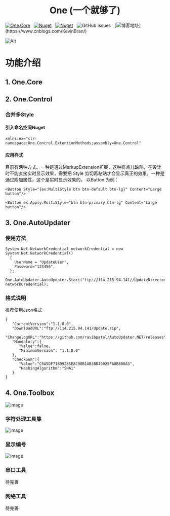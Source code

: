 <div align="center">

# One (一个就够了)

</div>

[![One.Core](https://img.shields.io/nuget/v/One.Core?label=One.Core)](https://www.nuget.org/packages/One.Core/)
&nbsp; [![Nuget](https://img.shields.io/nuget/v/One.Control?label=One.Control)](https://www.nuget.org/packages/One.Control/)
&nbsp; [![Nuget](https://img.shields.io/nuget/v/One.AutoUpdater?label=One.AutoUpdater)](https://www.nuget.org/packages/One.AutoUpdater/)
&nbsp; ![GitHub issues](https://img.shields.io/github/issues/KleinPan/One)
&nbsp; [![博客地址](https://img.shields.io/badge/cnblogs-Link-brightgreen")](https://www.cnblogs.com/KevinBran/)


<!--
  ## Nuget Links
  
  | [One.Core](https://www.nuget.org/packages/One.Core/)  | [One.Control](https://www.nuget.org/packages/One.Control/) 
  | ------------- | ------------- 
  
-->

![Alt](https://repobeats.axiom.co/api/embed/4fb7dc32557eadd8782eafb3e3f4564a73996dd1.svg "Repobeats analytics image")

# 功能介绍
## 1. One.Core
## 2. One.Control
### 合并多Style
#### 引入命名空间Nuget
 `xmlns:ex="clr-namespace:One.Control.ExtentionMethods;assembly=One.Control"`
 ####   应用样式
目前有两种方式。一种是通过MarkupExtension扩展，这种有点儿缺陷，在设计时不能直接实时显示效果，需要把 Style 剪切再粘贴才会显示真正的效果。一种是通过附加属性，这个是实时显示效果的。 以Button 为例：
```
<Button Style="{ex:MultiStyle btn btn-default btn-lg}" Content="Large button"/>

<Button ex:Apply.MultiStyle="btn btn-primary btn-lg" Content="Large button"/>
```
## 3. One.AutoUpdater
### 使用方法
```
System.Net.NetworkCredential networkCredential = new System.Net.NetworkCredential()
  {
    UserName = "UpdateUser",
    Password="123456",
  };

One.AutoUpdater.AutoUpdater.Start("ftp://114.215.94.141//UpdateDirectories//Version.json", networkCredential);
 ```

### 格式说明
推荐使用Json格式
```
{
   "CurrentVersion":"1.1.0.0",
   "DownloadURL":"ftp://114.215.94.141/Update.zip",
   "ChangelogURL":"https://github.com/ravibpatel/AutoUpdater.NET/releases",
   "Mandatory":{
      "Value":false,
      "MinimumVersion": "1.1.0.0"
   },
   "CheckSum":{
      "Value":"C5A5DF71B99285E8C98B1AB3BD49025FA0B800A3",
      "HashingAlgorithm":"SHA1"
   }
}
```

## 4. One.Toolbox
![image](https://github.com/KleinPan/One.Toolbox/assets/34428802/585ed557-7ce2-4de8-8e4a-5880e8450246)

### 字符处理工具集
![image](https://github.com/KleinPan/One.Toolbox/assets/34428802/45b2c8f7-351e-413f-b377-02766ac4c7ab)

### 显示编号
![image](https://github.com/KleinPan/One.Toolbox/assets/34428802/23e2cc12-f89e-47bf-af0a-1c983900c337)

### 串口工具
待完善

### 网络工具
待完善



